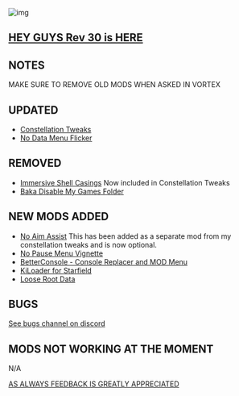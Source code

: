 ![img](https://s11.gifyu.com/images/SgCoI.png)

## [HEY GUYS Rev 30 is HERE](https://)

## NOTES

MAKE SURE TO REMOVE OLD MODS WHEN ASKED IN VORTEX



## UPDATED

- [Constellation Tweaks](https://www.nexusmods.com/starfield/mods/2204)
- [No Data Menu Flicker](https://www.nexusmods.com/starfield/mods/1425)


## REMOVED

- [Immersive Shell Casings](https://www.nexusmods.com/starfield/mods/914) Now included in Constellation Tweaks
- [Baka Disable My Games Folder](https://www.nexusmods.com/starfield/mods/1599)

## NEW MODS ADDED

- [No Aim Assist](https://www.nexusmods.com/starfield/mods/3704?tab=description) This has been added as a separate mod from my constellation tweaks and is now optional.
- [No Pause Menu Vignette](https://www.nexusmods.com/starfield/mods/3684)
- [BetterConsole - Console Replacer and MOD Menu](https://www.nexusmods.com/starfield/mods/3683?tab=description)
- [KiLoader for Starfield](https://www.nexusmods.com/starfield/mods/3298?tab=description)
- [Loose Root Data](https://www.nexusmods.com/starfield/mods/3424?tab=description)

## BUGS

[See bugs channel on discord](https://discord.gg/xZNztPjA2u)

## MODS NOT WORKING AT THE MOMENT

N/A

[AS ALWAYS FEEDBACK IS GREATLY APPRECIATED](https://)
